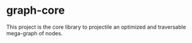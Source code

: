 # graph-core
This project is the core library to projectile an optimized and traversable mega-graph of nodes.
